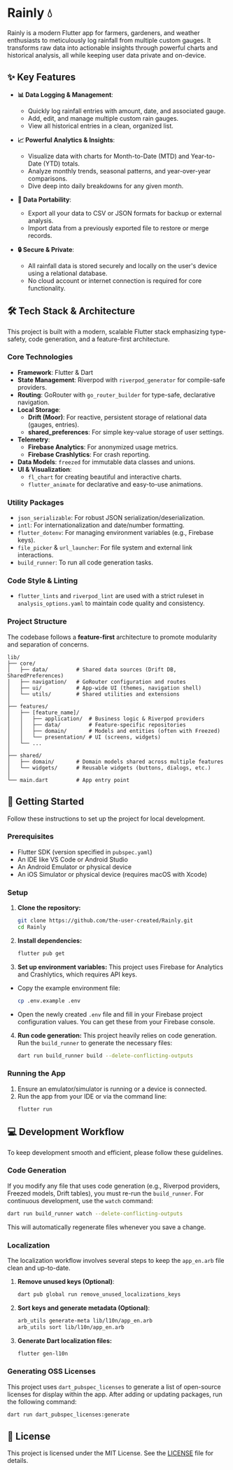 # Rainly 💧

Rainly is a modern Flutter app for farmers, gardeners, and weather enthusiasts to meticulously log
rainfall from multiple custom gauges. It transforms raw data into actionable insights through
powerful charts and historical analysis, all while keeping user data private and on-device.

## ✨ Key Features

* **📊 Data Logging & Management**:
    * Quickly log rainfall entries with amount, date, and associated gauge.
    * Add, edit, and manage multiple custom rain gauges.
    * View all historical entries in a clean, organized list.

* **📈 Powerful Analytics & Insights**:
    * Visualize data with charts for Month-to-Date (MTD) and Year-to-Date (YTD) totals.
    * Analyze monthly trends, seasonal patterns, and year-over-year comparisons.
    * Dive deep into daily breakdowns for any given month.

* **🔄 Data Portability**:
    * Export all your data to CSV or JSON formats for backup or external analysis.
    * Import data from a previously exported file to restore or merge records.

* **🔒 Secure & Private**:
    * All rainfall data is stored securely and locally on the user's device using a relational
      database.
    * No cloud account or internet connection is required for core functionality.

## 🛠️ Tech Stack & Architecture

This project is built with a modern, scalable Flutter stack emphasizing type-safety, code
generation, and a feature-first architecture.

### Core Technologies

* **Framework**: Flutter & Dart
* **State Management**: Riverpod with `riverpod_generator` for compile-safe providers.
* **Routing**: GoRouter with `go_router_builder` for type-safe, declarative navigation.
* **Local Storage**:
    * **Drift (Moor)**: For reactive, persistent storage of relational data (gauges, entries).
    * **shared_preferences**: For simple key-value storage of user settings.
* **Telemetry**:
    * **Firebase Analytics**: For anonymized usage metrics.
    * **Firebase Crashlytics**: For crash reporting.
* **Data Models**: `freezed` for immutable data classes and unions.
* **UI & Visualization**:
    * `fl_chart` for creating beautiful and interactive charts.
    * `flutter_animate` for declarative and easy-to-use animations.

### Utility Packages

* `json_serializable`: For robust JSON serialization/deserialization.
* `intl`: For internationalization and date/number formatting.
* `flutter_dotenv`: For managing environment variables (e.g., Firebase keys).
* `file_picker` & `url_launcher`: For file system and external link interactions.
* `build_runner`: To run all code generation tasks.

### Code Style & Linting

* `flutter_lints` and `riverpod_lint` are used with a strict ruleset in `analysis_options.yaml` to
  maintain code quality and consistency.

### Project Structure

The codebase follows a **feature-first** architecture to promote modularity and separation of
concerns.

```
lib/
├── core/
│   ├── data/         # Shared data sources (Drift DB, SharedPreferences)
│   ├── navigation/   # GoRouter configuration and routes
│   ├── ui/           # App-wide UI (themes, navigation shell)
│   └── utils/        # Shared utilities and extensions
│
├── features/
│   ├── [feature_name]/
│   │   ├── application/  # Business logic & Riverpod providers
│   │   ├── data/         # Feature-specific repositories
│   │   ├── domain/       # Models and entities (often with Freezed)
│   │   └── presentation/ # UI (screens, widgets)
│   └── ...
│
├── shared/
│   ├── domain/       # Domain models shared across multiple features
│   └── widgets/      # Reusable widgets (buttons, dialogs, etc.)
│
└── main.dart         # App entry point
```

## 🚀 Getting Started

Follow these instructions to set up the project for local development.

### Prerequisites

* Flutter SDK (version specified in `pubspec.yaml`)
* An IDE like VS Code or Android Studio
* An Android Emulator or physical device
* An iOS Simulator or physical device (requires macOS with Xcode)

### Setup

1. **Clone the repository:**
   ```bash
   git clone https://github.com/the-user-created/Rainly.git
   cd Rainly
   ```

2. **Install dependencies:**
   ```bash
   flutter pub get
   ```

3. **Set up environment variables:**
   This project uses Firebase for Analytics and Crashlytics, which requires API keys.

* Copy the example environment file:
  ```bash
  cp .env.example .env
  ```
* Open the newly created `.env` file and fill in your Firebase project configuration values. You can
  get these from your Firebase console.

4. **Run code generation:**
   This project heavily relies on code generation. Run the `build_runner` to generate the necessary
   files:
   ```bash
   dart run build_runner build --delete-conflicting-outputs
   ```

### Running the App

1. Ensure an emulator/simulator is running or a device is connected.
2. Run the app from your IDE or via the command line:
   ```bash
   flutter run
   ```

## 💻 Development Workflow

To keep development smooth and efficient, please follow these guidelines.

### Code Generation

If you modify any file that uses code generation (e.g., Riverpod providers, Freezed models, Drift
tables), you must re-run the `build_runner`. For continuous development, use the `watch` command:

```bash
dart run build_runner watch --delete-conflicting-outputs
```

This will automatically regenerate files whenever you save a change.

### Localization

The localization workflow involves several steps to keep the `app_en.arb` file clean and up-to-date.

1. **Remove unused keys (Optional)**:
   ```bash
   dart pub global run remove_unused_localizations_keys
   ```
2. **Sort keys and generate metadata (Optional)**:
   ```bash
   arb_utils generate-meta lib/l10n/app_en.arb
   arb_utils sort lib/l10n/app_en.arb
   ```
3. **Generate Dart localization files:**
   ```bash
   flutter gen-l10n
   ```

### Generating OSS Licenses

This project uses `dart_pubspec_licenses` to generate a list of open-source licenses for display
within the app. After adding or updating packages, run the following command:

```bash
dart run dart_pubspec_licenses:generate
```

## 📄 License

This project is licensed under the MIT License. See the [LICENSE](LICENSE) file for details.
